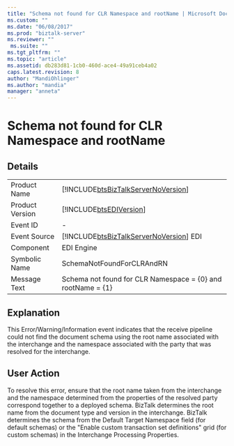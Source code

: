 ```yaml
---
title: "Schema not found for CLR Namespace and rootName | Microsoft Docs"
ms.custom: ""
ms.date: "06/08/2017"
ms.prod: "biztalk-server"
ms.reviewer: ""
 ms.suite: ""
ms.tgt_pltfrm: ""
ms.topic: "article"
ms.assetid: db283d81-1cb0-460d-ace4-49a91ceb4a02
caps.latest.revision: 8
author: "MandiOhlinger"
ms.author: "mandia"
manager: "anneta"
---
```

# Schema not found for CLR Namespace and rootName
## Details  
  
|||  
|-|-|  
|Product Name|[!INCLUDE[btsBizTalkServerNoVersion](../includes/btsbiztalkservernoversion-md.md)]|  
|Product Version|[!INCLUDE[btsEDIVersion](../includes/btsediversion-md.md)]|  
|Event ID|-|  
|Event Source|[!INCLUDE[btsBizTalkServerNoVersion](../includes/btsbiztalkservernoversion-md.md)] EDI|  
|Component|EDI Engine|  
|Symbolic Name|SchemaNotFoundForCLRAndRN|  
|Message Text|Schema not found for CLR Namespace = {0} and rootName = {1}|  
  
## Explanation  
 This Error/Warning/Information event indicates that the receive pipeline could not find the document schema using the root name associated with the interchange and the namespace associated with the party that was resolved for the interchange.  
  
## User Action  
 To resolve this error, ensure that the root name taken from the interchange and the namespace determined from the properties of the resolved party correspond together to a deployed schema. BizTalk determines the root name from the document type and version in the interchange. BizTalk determines the schema from the Default Target Namespace field (for default schemas) or the "Enable custom transaction set definitions" grid (for custom schemas) in the Interchange Processing Properties.